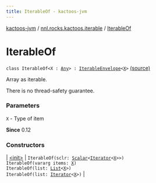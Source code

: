 ```yaml
---
title: IterableOf - kactoos-jvm
---
```


[kactoos-jvm](../../index.html) / [nnl.rocks.kactoos.iterable](../index.html) / [IterableOf](./index.html)

# IterableOf

`class IterableOf<X : `[`Any`](https://kotlinlang.org/api/latest/jvm/stdlib/kotlin/-any/index.html)`> : `[`IterableEnvelope`](../-iterable-envelope/index.html)`<`[`X`](index.html#X)`>` [(source)](https://github.com/neonailol/kactoos/blob/master/kactoos-jvm/src/main/kotlin/nnl/rocks/kactoos/iterable/IterableOf.kt#L17)

Array as iterable.

There is no thread-safety guarantee.

### Parameters

`X` - Type of item

**Since**
0.12

### Constructors

| [&lt;init&gt;](-init-.html) | `IterableOf(sclr: `[`Scalar`](../../nnl.rocks.kactoos/-scalar/index.html)`<`[`Iterator`](https://kotlinlang.org/api/latest/jvm/stdlib/kotlin.collections/-iterator/index.html)`<`[`X`](index.html#X)`>>)`<br>`IterableOf(vararg items: `[`X`](index.html#X)`)`<br>`IterableOf(list: `[`List`](https://kotlinlang.org/api/latest/jvm/stdlib/kotlin.collections/-list/index.html)`<`[`X`](index.html#X)`>)`<br>`IterableOf(list: `[`Iterator`](https://kotlinlang.org/api/latest/jvm/stdlib/kotlin.collections/-iterator/index.html)`<`[`X`](index.html#X)`>)` |

